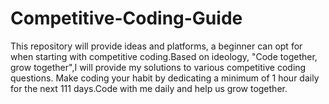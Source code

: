 # Competitive-Coding-Guide
This repository will provide ideas and platforms, a beginner can opt for when starting with competitive coding.Based on ideology, "Code together, grow together",I will provide my solutions to various competitive coding questions.
Make coding your habit by dedicating a minimum of 1 hour daily for the next 111 days.Code with me daily and help us grow together.
